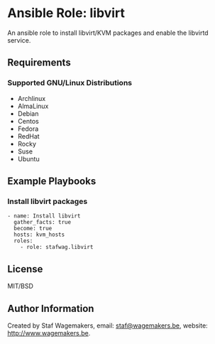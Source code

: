 # Ansible Role: libvirt

An ansible role to install libvirt/KVM packages and enable the libvirtd
service.

## Requirements

### Supported GNU/Linux Distributions

* Archlinux
* AlmaLinux
* Debian
* Centos
* Fedora
* RedHat
* Rocky
* Suse
* Ubuntu

## Example Playbooks

### Install libvirt packages
 
```
- name: Install libvirt 
  gather_facts: true 
  become: true
  hosts: kvm_hosts
  roles:
    - role: stafwag.libvirt
```

## License

MIT/BSD

## Author Information

Created by Staf Wagemakers, email: staf@wagemakers.be, website: http://www.wagemakers.be.
